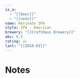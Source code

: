 ```yaml
---
is_a:
  - "[[beer]]"
  - "[[note]]"
name: Resinate IPA
style: IPA - American
brewery: "[[CraftHaus Brewery]]"
abv: 6.5
rating: 👍
last: "[[2018-03]]"
---
```

# Notes

